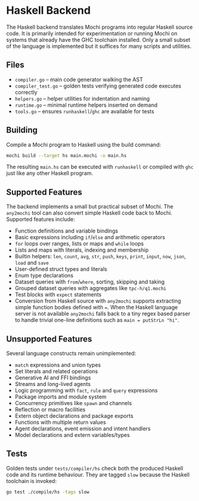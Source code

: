 # Haskell Backend

The Haskell backend translates Mochi programs into regular Haskell source code. It is primarily intended for experimentation or running Mochi on systems that already have the GHC toolchain installed. Only a small subset of the language is implemented but it suffices for many scripts and utilities.

## Files

- `compiler.go` – main code generator walking the AST
- `compiler_test.go` – golden tests verifying generated code executes correctly
- `helpers.go` – helper utilities for indentation and naming
- `runtime.go` – minimal runtime helpers inserted on demand
- `tools.go` – ensures `runhaskell`/`ghc` are available for tests

## Building

Compile a Mochi program to Haskell using the build command:

```bash
mochi build --target hs main.mochi -o main.hs
```

The resulting `main.hs` can be executed with `runhaskell` or compiled with `ghc` just like any other Haskell program.

## Supported Features

The backend implements a small but practical subset of Mochi. The `any2mochi`
tool can also convert simple Haskell code back to Mochi. Supported features
include:

- Function definitions and variable bindings
- Basic expressions including `if`/`else` and arithmetic operators
- `for` loops over ranges, lists or maps and `while` loops
- Lists and maps with literals, indexing and membership
- Builtin helpers: `len`, `count`, `avg`, `str`, `push`, `keys`, `print`, `input`, `now`, `json`, `load` and `save`
- User-defined struct types and literals
- Enum type declarations
- Dataset queries with `from`/`where`, sorting, skipping and taking
- Grouped dataset queries with aggregates like `tpc-h/q1.mochi`
- Test blocks with `expect` statements
- Conversion from Haskell source with `any2mochi` supports extracting simple
  function bodies defined with `=`. When the Haskell language server is not
  available `any2mochi` falls back to a tiny regex based parser to handle trivial
  one-line definitions such as `main = putStrLn "hi"`.

## Unsupported Features

Several language constructs remain unimplemented:

- `match` expressions and union types
- Set literals and related operations
- Generative AI and FFI bindings
- Streams and long-lived agents
- Logic programming with `fact`, `rule` and `query` expressions
- Package imports and module system
- Concurrency primitives like `spawn` and channels
- Reflection or macro facilities
- Extern object declarations and package exports
- Functions with multiple return values
- Agent declarations, event emission and intent handlers
- Model declarations and extern variables/types

## Tests

Golden tests under `tests/compiler/hs` check both the produced Haskell code and its runtime behaviour. They are tagged `slow` because the Haskell toolchain is invoked:

```bash
go test ./compile/hs -tags slow
```
